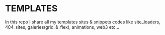 # TEMPLATES

In this repo I share all my templates sites & snippets codes like site_loaders, 404_sites, galeries(grid_&_flex), animations, web3 etc...
